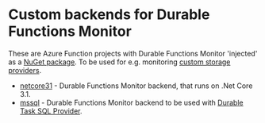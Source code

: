 # Custom backends for Durable Functions Monitor

These are Azure Function projects with Durable Functions Monitor 'injected' as a [NuGet package](https://www.nuget.org/profiles/durablefunctionsmonitor). To be used for e.g. monitoring [custom storage providers](https://docs.microsoft.com/en-us/azure/azure-functions/durable/durable-functions-storage-providers).

* [netcore31](https://github.com/scale-tone/DurableFunctionsMonitor/tree/master/custom-backends/netcore31) - Durable Functions Monitor backend, that runs on .Net Core 3.1.
* [mssql](https://github.com/scale-tone/DurableFunctionsMonitor/tree/master/custom-backends/mssql) - Durable Functions Monitor backend to be used with [Durable Task SQL Provider](https://microsoft.github.io/durabletask-mssql/#/).
